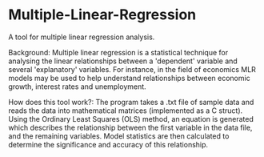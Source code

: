# Multiple-Linear-Regression
A tool for multiple linear regression analysis. 

Background:
Multiple linear regression is a statistical technique for analysing the linear relationships between a 'dependent' variable and several 'explanatory' variables. For instance, in the field of economics MLR models may be used to help understand relationships between economic growth, interest rates and unemployment.

How does this tool work?:
The program takes a .txt file of sample data and reads the data into mathematical matrices (implemented as a C struct). Using the Ordinary Least Squares (OLS) method, an equation is generated which describes the relationship between the first variable in the data file, and the remaining variables. Model statistics are then calculated to determine the significance and accuracy of this relationship. 
